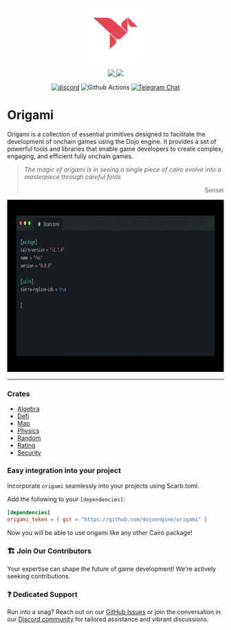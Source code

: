 <!-- markdownlint-disable -->
<div align="center">
  <img src="./docs/images/origami.svg" height="128">
</div>
<div align="center">
  <br />
  <!-- markdownlint-restore -->

  <a href="https://twitter.com/dojostarknet">
    <img src="https://img.shields.io/twitter/follow/dojostarknet?style=social"/>
  </a>
  <a href="https://github.com/dojoengine/dojo">
    <img src="https://img.shields.io/github/stars/dojoengine/dojo?style=social"/>
  </a>

[![discord](https://img.shields.io/badge/join-dojo-green?logo=discord&logoColor=white)](https://discord.gg/PwDa2mKhR4)
![Github Actions][gha-badge] [![Telegram Chat][tg-badge]][tg-url]

[gha-badge]: https://img.shields.io/github/actions/workflow/status/dojoengine/dojo/ci.yml?branch=main
[tg-badge]: https://img.shields.io/endpoint?color=neon&logo=telegram&label=chat&style=flat-square&url=https%3A%2F%2Ftg.sumanjay.workers.dev%2Fdojoengine
[tg-url]: https://t.me/dojoengine

</div>

# Origami

Origami is a collection of essential primitives designed to facilitate the development of onchain games using the Dojo engine.
It provides a set of powerful tools and libraries that enable game developers to create complex, engaging, and efficient fully onchain games.

> _The magic of origami is in seeing a single piece of cairo evolve into a masterpiece through careful folds_
>
> <p align="right">Sensei</p>

<div align="center">
  <img src="./docs/videos/usage.gif" height="400">
</div>

---

### Crates

- [Algebra](./crates/algebra)
- [Defi](./crates/defi/)
- [Map](./crates/map)
- [Physics](./crates/physics)
- [Random](./crates/random)
- [Rating](./crates/rating)
- [Security](./crates/security)

### Easy integration into your project

Incorporate `origami` seamlessly into your projects using Scarb.toml.

Add the following to your `[dependencies]`:

```toml
[dependencies]
origami_token = { git = "https://github.com/dojoengine/origami" }
```

Now you will be able to use origami like any other Cairo package!

### 🏗️ Join Our Contributors

Your expertise can shape the future of game development! We're actively seeking contributions.

### ❓ Dedicated Support

Run into a snag? Reach out on our [GitHub Issues](https://github.com/dojoengine/origami/issues) or join the conversation in our [Discord community](https://discord.gg/dojoengine) for tailored assistance and vibrant discussions.

